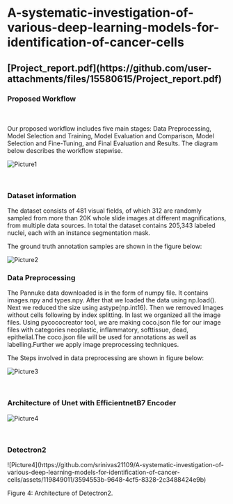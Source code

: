 # A-systematic-investigation-of-various-deep-learning-models-for-identification-of-cancer-cells


<H2>[Project_report.pdf](https://github.com/user-attachments/files/15580615/Project_report.pdf)</H2>


<H3>Proposed Workflow</H3> 
<BR></BR>
Our proposed workflow includes five main stages: Data Preprocessing, Model Selection and Training, Model Evaluation and Comparison, Model Selection and Fine-Tuning, and Final Evaluation and Results. The diagram below describes the workflow stepwise.

![Picture1](https://github.com/srinivas21109/A-systematic-investigation-of-various-deep-learning-models-for-identification-of-cancer-cells/assets/119849011/270770c6-d2c1-4b76-a82a-f1ce1294e8a7)

<br>


<H3>Dataset information</H3>
The dataset consists of 481 visual fields, of which 312 are randomly sampled from more than 20K whole slide images at different magnifications, from multiple data sources. In total the dataset contains 205,343 labeled nuclei, each with an instance segmentation mask.

The ground truth annotation samples are shown in the figure below:

![Picture2](https://github.com/srinivas21109/A-systematic-investigation-of-various-deep-learning-models-for-identification-of-cancer-cells/assets/119849011/fa713608-3a61-4c63-a6aa-25d659778ea8)

<H3>Data Preprocessing</H3>

The Pannuke data downloaded is in the form of numpy file. It contains images.npy and types.npy. After that we loaded the data using np.load(). Next we reduced the size using astype(np.int16). Then we removed Images without cells following by index splitting. In last we organized all the image files. Using pycococreator tool, we are making coco.json file for our image files with categories neoplastic, inflammatory, softtissue, dead, epithelial.The coco.json file will be used for annotations as well as labelling.Further we apply image preprocessing techniques.

The Steps involved in data preprocessing are shown in figure below:

![Picture3](https://github.com/srinivas21109/A-systematic-investigation-of-various-deep-learning-models-for-identification-of-cancer-cells/assets/119849011/bf44bb08-2743-4af5-afea-48ee6afb426b)

<br>

<H3>Architecture of Unet with EfficientnetB7 Encoder</H3>

![Picture4](https://github.com/srinivas21109/A-systematic-investigation-of-various-deep-learning-models-for-identification-of-cancer-cells/assets/119849011/7324544b-c106-42d3-b705-7af7caf440c0)

<br>

<H3>Detectron2</H3>
![Picture4](https://github.com/srinivas21109/A-systematic-investigation-of-various-deep-learning-models-for-identification-of-cancer-cells/assets/119849011/3594553b-9648-4cf5-8328-2c3488424e9b)
<p align:center> Figure 4: Architecture of Detectron2.</p>


